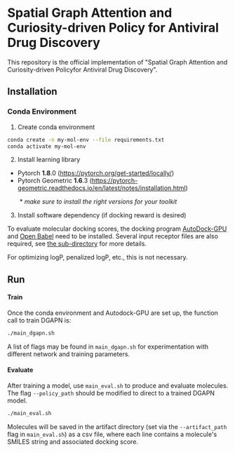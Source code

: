 # Spatial Graph Attention and Curiosity-driven Policy for Antiviral Drug Discovery

This repository is the official implementation of "Spatial Graph Attention and Curiosity-driven Policyfor Antiviral Drug Discovery".


## Installation

### Conda Environment

1. Create conda environment
```bash
conda create -n my-mol-env --file requirements.txt
conda activate my-mol-env
```

2. Install learning library
- Pytorch **1.8**.0 (https://pytorch.org/get-started/locally/)
- Pytorch Geometric **1.6**.3 (https://pytorch-geometric.readthedocs.io/en/latest/notes/installation.html)

  \* *make sure to install the right versions for your toolkit*

3. Install software dependency (if docking reward is desired)

To evaluate molecular docking scores, the docking program [AutoDock-GPU](https://github.com/ccsb-scripps/AutoDock-GPU/wiki) and [Open Babel](https://open-babel.readthedocs.io/en/latest/Command-line_tools/babel.html) need to be installed. Several input receptor files are also required, see [the sub-directory](src/reward/adtgpu/README.md) for more details.

For optimizing logP, penalized logP, etc., this is not necessary.


## Run

#### Train

Once the conda environment and Autodock-GPU are set up, the function call to train DGAPN is:

```bash
./main_dgapn.sh
```

A list of flags may be found in `main_dgapn.sh` for experimentation with different network and training parameters.

#### Evaluate

After training a model, use `main_eval.sh` to produce and evaluate molecules.
The flag `--policy_path` should be modified to direct to a trained DGAPN model.

```bash
./main_eval.sh
```

Molecules will be saved in the artifact directory (set via the `--artifact_path` flag in `main_eval.sh`) as a csv file, where each line contains a molecule's SMILES string and associated docking score.
